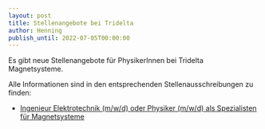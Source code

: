 ```yaml
---
layout: post
title: Stellenangebote bei Tridelta
author: Henning
publish_until: 2022-07-05T00:00:00
---
```


Es gibt neue Stellenangebote für PhysikerInnen bei Tridelta Magnetsysteme.

Alle Informationen sind in den entsprechenden Stellenausschreibungen zu finden:

* [Ingenieur Elektrotechnik (m/w/d) oder Physiker (m/w/d) als Spezialisten für Magnetsysteme](https://tridelta-magnetsysteme.de/career/ingenieur-elektrotechnik-m-w-d-oder-physiker-m-w-d-als-spezialisten-fuer-magnetsysteme/?cn-reloaded=1&cn-reloaded=1)

